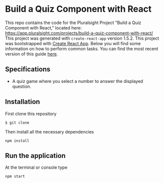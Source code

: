 # Build a Quiz Component with React
This repo contains the code for the Pluralsight Project "Build a Quiz Component with React," located here: https://app.pluralsight.com/projects/build-a-quiz-component-with-react/
This project was generated with `create-react-app` version 1.5.2.
This project was bootstrapped with [Create React App](https://github.com/facebookincubator/create-react-app).
Below you will find some information on how to perform common tasks.
You can find the most recent version of this guide [here](https://github.com/facebookincubator/create-react-app/blob/master/packages/react-scripts/template/README.md).
## Specifications
-  A quiz game where you select a number to answer the displayed question.
## Installation
First clone this repository
```
$ git clone 
```
Then install all the necessary dependencies
```
npm install
```
## Run the application
At the terminal or console type
```
npm start
```